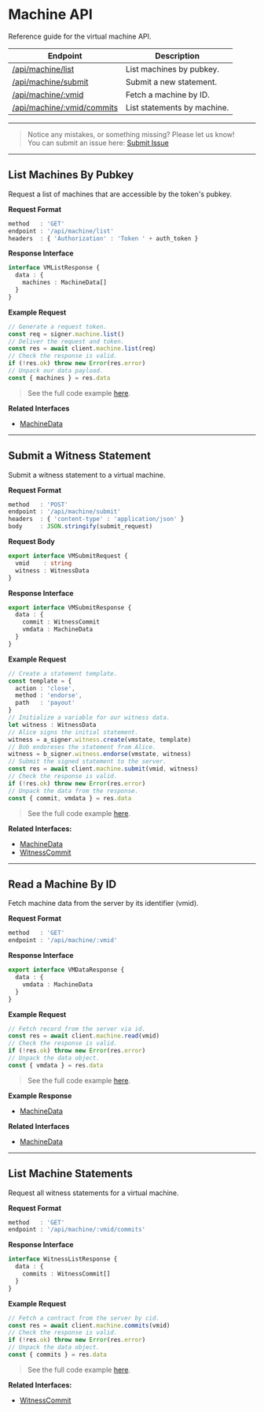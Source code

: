 # Machine API

Reference guide for the virtual machine API.

| Endpoint | Description |
|----------|-------------|
| [/api/machine/list](#list-machines-by-pubkey)          | List machines by pubkey.    |
| [/api/machine/submit](#submit-a-witness-statement)     | Submit a new statement.     |
| [/api/machine/:vmid](#read-a-machine-by-id)            | Fetch a machine by ID.      |
| [/api/machine/:vmid/commits](#list-machine-statements) | List statements by machine. |

---
> Notice any mistakes, or something missing? Please let us know!  
> You can submit an issue here: [Submit Issue](https://github.com/BitEscrow/escrow-core/issues/new/choose)

---

## List Machines By Pubkey

Request a list of machines that are accessible by the token's pubkey.

**Request Format**

```ts
method   : 'GET'
endpoint : '/api/machine/list'
headers  : { 'Authorization' : 'Token ' + auth_token }
```

**Response Interface**

```ts
interface VMListResponse {
  data : {
    machines : MachineData[]
  }
}
```

**Example Request**

```ts
// Generate a request token.
const req = signer.machine.list()
// Deliver the request and token.
const res = await client.machine.list(req)
// Check the response is valid.
if (!res.ok) throw new Error(res.error)
// Unpack our data payload.
const { machines } = res.data
```

> See the full code example [here](https://github.com/BitEscrow/escrow-core/tree/master/demo/api/machine/list.ts).

**Related Interfaces**

- [MachineData](../data/machine.md#machine-data)

---

## Submit a Witness Statement

Submit a witness statement to a virtual machine.

**Request Format**

```ts
method   : 'POST'
endpoint : '/api/machine/submit'
headers  : { 'content-type' : 'application/json' }
body     : JSON.stringify(submit_request)
```

**Request Body**

```ts
export interface VMSubmitRequest {
  vmid    : string
  witness : WitnessData
}
```

**Response Interface**

```ts
export interface VMSubmitResponse {
  data : {
    commit : WitnessCommit
    vmdata : MachineData
  }
}

```

**Example Request**

```ts
// Create a statement template.
const template = {
  action : 'close',
  method : 'endorse',
  path   : 'payout'
}
// Initialize a variable for our witness data.
let witness : WitnessData
// Alice signs the initial statement.
witness = a_signer.witness.create(vmstate, template)
// Bob endoreses the statement from Alice.
witness = b_signer.witness.endorse(vmstate, witness)
// Submit the signed statement to the server.
const res = await client.machine.submit(vmid, witness)
// Check the response is valid.
if (!res.ok) throw new Error(res.error)
// Unpack the data from the response.
const { commit, vmdata } = res.data
```

> See the full code example [here](https://github.com/BitEscrow/escrow-core/tree/master/demo/api/machine/submit.ts).

**Related Interfaces:**

- [MachineData](../data/machine.md#machine-data)
- [WitnessCommit](../data/witness.md#witness-data)

---

## Read a Machine By ID

Fetch machine data from the server by its identifier (vmid).

**Request Format**

```ts
method   : 'GET'
endpoint : '/api/machine/:vmid'
```

**Response Interface**

```ts
export interface VMDataResponse {
  data : {
    vmdata : MachineData
  }
}
```

**Example Request**

```ts
// Fetch record from the server via id.
const res = await client.machine.read(vmid)
// Check the response is valid.
if (!res.ok) throw new Error(res.error)
// Unpack the data object.
const { vmdata } = res.data
```

> See the full code example [here](https://github.com/BitEscrow/escrow-core/tree/master/demo/api/machine/read.ts).

**Example Response**

- [MachineData](../examples/vmdata.md)

**Related Interfaces**

- [MachineData](../data/machine.md#machine-data)

---

## List Machine Statements

Request all witness statements for a virtual machine.

**Request Format**

```ts
method   : 'GET'
endpoint : '/api/machine/:vmid/commits'
```

**Response Interface**

```ts
interface WitnessListResponse {
  data : {
    commits : WitnessCommit[]
  }
}
```

**Example Request**

```ts
// Fetch a contract from the server by cid.
const res = await client.machine.commits(vmid)
// Check the response is valid.
if (!res.ok) throw new Error(res.error)
// Unpack the data object.
const { commits } = res.data
```

> See the full code example [here](https://github.com/BitEscrow/escrow-core/tree/master/demo/api/machine/commits.ts).

**Related Interfaces:**

- [WitnessCommit](../data/witness.md#witness-commit)
